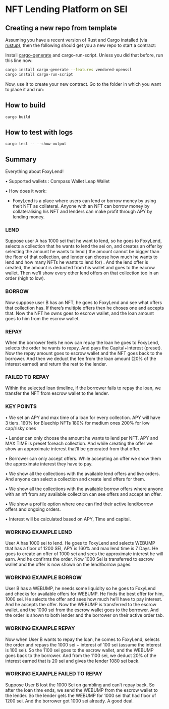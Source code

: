 # NFT Lending Platform on SEI

## Creating a new repo from template

Assuming you have a recent version of Rust and Cargo installed
(via [rustup](https://rustup.rs/)),
then the following should get you a new repo to start a contract:

Install [cargo-generate](https://github.com/ashleygwilliams/cargo-generate) and cargo-run-script.
Unless you did that before, run this line now:

```sh
cargo install cargo-generate --features vendored-openssl
cargo install cargo-run-script
```

Now, use it to create your new contract.
Go to the folder in which you want to place it and run:
## How to build

    cargo build

## How to test with logs

    cargo test -- --show-output

## Summary

Everything about FoxyLend! 

• Supported wallets : 
Compass Wallet
Leap Wallet


• How does it work: 

- FoxyLend is a place where users can lend or borrow money by using theit NFT as collateral. Anyone with an NFT can borrow money by collateralising his NFT and lenders can make profit through APY by lending money. 

### LEND
Suppose user A has 1000 sei that he want to lend, so he goes to FoxyLend, selects a collection that he wants to lend the sei on, and creates an offer by selecting the amount he wants to lend ( the amount cannot be bigger than the floor of that collection, and lender can choose how much he wants to lend and how many NFTs he wants to lend for) . And the lend offer is created, the amount is deducted from his wallet and goes to the eacrow wallet. Then we’ll show every other lend offers on that collection too in an order (high to low). 

### BORROW
Now suppose user B has an NFT, he goes to FoxyLend and see what offers that collection has. If there’s multiple offers then he choses one and accepts that. Now the NFT he owns goes to escrow wallet, and the loan amount goes to him from the escrow wallet. 

### REPAY
When the borrower feels he now can repay the loan he goes to FoxyLend, selects the order he wants to repay. And pays the Capital+Interest (preset). Now the repay amount goes to escrow wallet and the NFT goes back to the borrower. And then we deduct the fee from the loan amount (20% of the interest earned) and return the rest to the lender. 

### FAILED TO REPAY
Within the selected loan timeline, if the borrower fails to repay the loan, we transfer the NFT from escrow wallet to the lender. 


### KEY POINTS 

• We set an APY and max time of a loan for every collection. 
APY will have 3 tiers. 
160% for Bluechip NFTs 
180% for medium ones 
200% for low cap/risky ones 

• Lender can only choose the amount he wants to lend per NFT. APY and MAX TIME is preset foreach collection. And while creating the offer we show an approximate interest that’ll be generated from that offer. 

• Borrower can only accept offers. While accepting an offer we show them the approximate interest they have to pay.

• We show all the collections with the available lend offers and live orders. And anyone can select a collection and create lend offers for them. 

• We show all the collections with the available borrow offers where anyone with an nft from any available collection can see offers and accept an offer. 

• We show a profile option where one can find their active lend/borrow offers and ongoing orders.

• Interest will be calculated based on APY, Time and capital. 
    


### WORKING EXAMPLE LEND 

User A has 1000 sei to lend. He goes to FoxyLend and selects WEBUMP that has a floor of 1200 SEI, APY is 160% and max lend time is 7 Days. He goes to create an offer of 1000 sei and sees the approximate interest he will earn. And he confirms the order. Now 1000 Sei is transferred to escrow wallet and the offer is now shown on the lend/borrow pages. 


### WORKING EXAMPLE BORROW 

User B has a WEBUMP, he needs some liquidity so he goes to FoxyLend and checks for available offers for WEBUMP. He finds the best offer for him, 1000 sei. He selects the offer and sees how much he’ll have to pay interest. And he accepts the offer. Now the WEBUMP is transferred to the escrow wallet, and the 1000 sei from the escrow wallet goes to the borrower. 
And the order is shown to both lender and the borrower on their active order tab.


### WORKING EXAMPLE REPAY 

Now when User B wants to repay the loan, he comes to FoxyLend, selects the order and repays the 1000 sei + interest of 100 sei (assume the interest is 100 sei). So the 1100 sei goes to the escrow wallet, and the WEBUMP goes back to the borrower. And from the 1100 sei, we deduct 20% of the interest earned that is 20 sei and gives the lender 1080 sei back. 


### WORKING EXAMPLE FAILED TO REPAY 

Suppose User B lost the 1000 Sei on gambling and can’t repay back. So after the loan time ends, we send the WEBUMP from the escrow wallet to the lender. So the lender gets the WEBUMP for 1000 sei that had floor of 1200 sei. And the borrower got 1000 sei already. A good deal.
